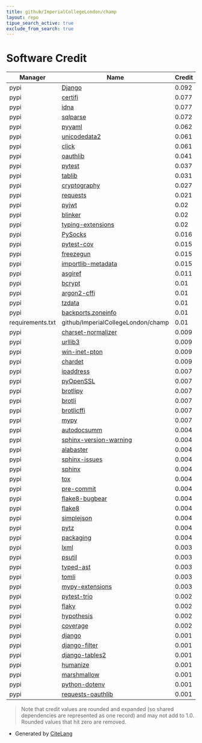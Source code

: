 ```yaml
---
title: github/ImperialCollegeLondon/champ
layout: repo
tipue_search_active: true
exclude_from_search: true
---
```

# Software Credit

|Manager|Name|Credit|
|-------|----|------|
|pypi|[Django](https://pypi.org/project/Django)|0.092|
|pypi|[certifi](https://certifiio.readthedocs.io/en/latest/)|0.077|
|pypi|[idna](https://github.com/kjd/idna)|0.077|
|pypi|[sqlparse](https://github.com/andialbrecht/sqlparse)|0.072|
|pypi|[pyyaml](https://pyyaml.org/)|0.062|
|pypi|[unicodedata2](https://pypi.org/project/unicodedata2)|0.061|
|pypi|[click](https://pypi.org/project/click)|0.061|
|pypi|[oauthlib](https://github.com/oauthlib/oauthlib)|0.041|
|pypi|[pytest](https://docs.pytest.org/en/latest/)|0.037|
|pypi|[tablib](https://pypi.org/project/tablib)|0.031|
|pypi|[cryptography](https://pypi.org/project/cryptography)|0.027|
|pypi|[requests](https://requests.readthedocs.io)|0.021|
|pypi|[pyjwt](https://pypi.org/project/pyjwt)|0.02|
|pypi|[blinker](https://pypi.org/project/blinker)|0.02|
|pypi|[typing-extensions](https://pypi.org/project/typing-extensions)|0.02|
|pypi|[PySocks](https://pypi.org/project/PySocks)|0.016|
|pypi|[pytest-cov](https://pypi.org/project/pytest-cov)|0.015|
|pypi|[freezegun](https://pypi.org/project/freezegun)|0.015|
|pypi|[importlib-metadata](https://pypi.org/project/importlib-metadata)|0.015|
|pypi|[asgiref](https://github.com/django/asgiref/)|0.011|
|pypi|[bcrypt](https://pypi.org/project/bcrypt)|0.01|
|pypi|[argon2-cffi](https://pypi.org/project/argon2-cffi)|0.01|
|pypi|[tzdata](https://pypi.org/project/tzdata)|0.01|
|pypi|[backports.zoneinfo](https://pypi.org/project/backports.zoneinfo)|0.01|
|requirements.txt|github/ImperialCollegeLondon/champ|0.01|
|pypi|[charset-normalizer](https://github.com/ousret/charset_normalizer)|0.009|
|pypi|[urllib3](https://urllib3.readthedocs.io/)|0.009|
|pypi|[win-inet-pton](https://pypi.org/project/win-inet-pton)|0.009|
|pypi|[chardet](https://pypi.org/project/chardet)|0.009|
|pypi|[ipaddress](https://pypi.org/project/ipaddress)|0.007|
|pypi|[pyOpenSSL](https://pypi.org/project/pyOpenSSL)|0.007|
|pypi|[brotlipy](https://pypi.org/project/brotlipy)|0.007|
|pypi|[brotli](https://pypi.org/project/brotli)|0.007|
|pypi|[brotlicffi](https://pypi.org/project/brotlicffi)|0.007|
|pypi|[mypy](http://www.mypy-lang.org/)|0.007|
|pypi|[autodocsumm](https://pypi.org/project/autodocsumm)|0.004|
|pypi|[sphinx-version-warning](https://pypi.org/project/sphinx-version-warning)|0.004|
|pypi|[alabaster](https://pypi.org/project/alabaster)|0.004|
|pypi|[sphinx-issues](https://pypi.org/project/sphinx-issues)|0.004|
|pypi|[sphinx](https://pypi.org/project/sphinx)|0.004|
|pypi|[tox](https://pypi.org/project/tox)|0.004|
|pypi|[pre-commit](https://pypi.org/project/pre-commit)|0.004|
|pypi|[flake8-bugbear](https://pypi.org/project/flake8-bugbear)|0.004|
|pypi|[flake8](https://pypi.org/project/flake8)|0.004|
|pypi|[simplejson](https://pypi.org/project/simplejson)|0.004|
|pypi|[pytz](https://pypi.org/project/pytz)|0.004|
|pypi|[packaging](https://pypi.org/project/packaging)|0.004|
|pypi|[lxml](https://pypi.org/project/lxml)|0.003|
|pypi|[psutil](https://pypi.org/project/psutil)|0.003|
|pypi|[typed-ast](https://pypi.org/project/typed-ast)|0.003|
|pypi|[tomli](https://pypi.org/project/tomli)|0.003|
|pypi|[mypy-extensions](https://pypi.org/project/mypy-extensions)|0.003|
|pypi|[pytest-trio](https://pypi.org/project/pytest-trio)|0.002|
|pypi|[flaky](https://pypi.org/project/flaky)|0.002|
|pypi|[hypothesis](https://pypi.org/project/hypothesis)|0.002|
|pypi|[coverage](https://pypi.org/project/coverage)|0.002|
|pypi|[django](https://www.djangoproject.com/)|0.001|
|pypi|[django-filter](https://github.com/carltongibson/django-filter/tree/main)|0.001|
|pypi|[django-tables2](https://github.com/jieter/django-tables2/)|0.001|
|pypi|[humanize](https://github.com/jmoiron/humanize)|0.001|
|pypi|[marshmallow](https://github.com/marshmallow-code/marshmallow)|0.001|
|pypi|[python-dotenv](https://github.com/theskumar/python-dotenv)|0.001|
|pypi|[requests-oauthlib](https://github.com/requests/requests-oauthlib)|0.001|


> Note that credit values are rounded and expanded (so shared dependencies are represented as one record) and may not add to 1.0. Rounded values that hit zero are removed.


- Generated by [CiteLang](https://github.com/vsoch/citelang)
